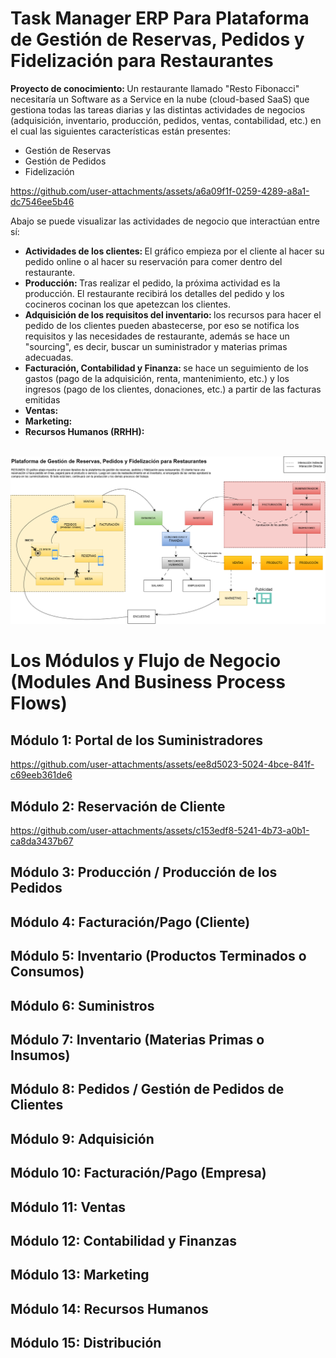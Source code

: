 # Task Manager ERP Para Plataforma de Gestión de Reservas, Pedidos y Fidelización para Restaurantes

<b>Proyecto de conocimiento: </b> Un restaurante llamado "Resto Fibonacci" necesitaría un Software as a Service en la nube (cloud-based SaaS) que gestiona todas las tareas diarias y las distintas actividades de negocios (adquisición, inventario, producción, pedidos, ventas, contabilidad, etc.) en el cual las siguientes características están presentes: 
<ul>
  <li>Gestión de Reservas</li>
  <li>Gestión de Pedidos</li>
  <li>Fidelización</li>
</ul>

https://github.com/user-attachments/assets/a6a09f1f-0259-4289-a8a1-dc7546ee5b46

Abajo se puede visualizar las actividades de negocio que interactúan entre sí:
<ul>
  <li><b>Actividades de los clientes: </b>El gráfico empieza por el cliente al hacer su pedido online o al hacer su reservación para comer dentro del restaurante.</li>
  <li><b>Producción: </b>Tras realizar el pedido, la próxima actividad es la producción. El restaurante recibirá los detalles del pedido y los cocineros cocinan los que apetezcan los clientes.</li>
  <li><b>Adquisición de los requisitos del inventario: </b>los recursos para hacer el pedido de los clientes pueden abastecerse, por eso se notifica los requisitos y las necesidades de restaurante, además se hace un "sourcing", es decir, buscar un suministrador y materias primas adecuadas.</b></li>
  <li><b>Facturación, Contabilidad y Finanza: </b>se hace un seguimiento de los gastos (pago de la adquisición, renta, mantenimiento, etc.) y los ingresos (pago de los clientes, donaciones, etc.) a partir de las facturas emitidas </li>
  <li><b>Ventas: </b></li>
  <li><b>Marketing: </b></li>
  <li><b>Recursos Humanos (RRHH): </b></li>
</ul>
<br>
<img src="./graph1.png" />

# Los Módulos y Flujo de Negocio (Modules And Business Process Flows) 
## Módulo 1: Portal de los Suministradores

https://github.com/user-attachments/assets/ee8d5023-5024-4bce-841f-c69eeb361de6

## Módulo 2: Reservación de Cliente

https://github.com/user-attachments/assets/c153edf8-5241-4b73-a0b1-ca8da3437b67
## Módulo 3: Producción / Producción de los Pedidos 
## Módulo 4: Facturación/Pago (Cliente)
## Módulo 5: Inventario (Productos Terminados o Consumos)
## Módulo 6: Suministros
## Módulo 7: Inventario (Materias Primas o Insumos) 
## Módulo 8: Pedidos / Gestión de Pedidos de Clientes 
## Módulo 9: Adquisición
## Módulo 10: Facturación/Pago (Empresa) 
## Módulo 11: Ventas 
## Módulo 12: Contabilidad y Finanzas
## Módulo 13: Marketing 
## Módulo 14: Recursos Humanos
## Módulo 15: Distribución

